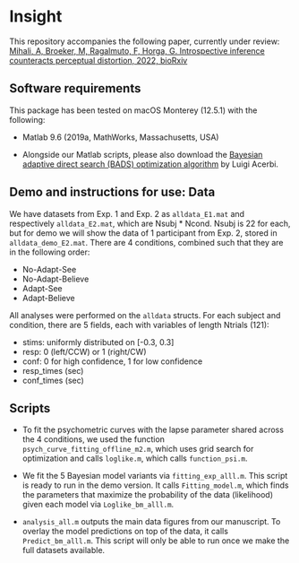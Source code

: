 # Insight
This repository accompanies the following paper, currently under review:
 [Mihali, A, Broeker, M, Ragalmuto, F, Horga, G. Introspective inference counteracts perceptual distortion, 2022, bioRxiv](https://www.biorxiv.org/content/10.1101/2021.11.13.468497v4)

## Software requirements

This package has been tested on macOS Monterey (12.5.1) with the following:

-  Matlab 9.6 (2019a, MathWorks, Massachusetts, USA) 

- Alongside our Matlab scripts, please also download the [Bayesian adaptive direct search (BADS)  optimization algorithm](https://github.com/lacerbi/bads) by Luigi Acerbi.


## Demo and instructions for use: Data

We have datasets from Exp. 1 and Exp. 2 as `alldata_E1.mat` and respectively `alldata_E2.mat`, which are Nsubj * Ncond. Nsubj is 22 for each, but for demo we will show the data of 1 participant from Exp. 2, stored in `alldata_demo_E2.mat`. There are 4 conditions, combined such that they are in the following order: 

- No-Adapt-See
- No-Adapt-Believe
- Adapt-See
- Adapt-Believe


All analyses were performed on the `alldata` structs. For each subject and condition, there are 5 fields, each with variables of length Ntrials (121):


- stims: uniformly distributed on [-0.3, 0.3]
- resp: 0 (left/CCW) or 1 (right/CW)
- conf: 0 for high confidence, 1 for low confidence 
- resp_times (sec)
- conf_times (sec)


## Scripts

- To fit the psychometric curves with the lapse parameter shared across the 4 conditions, we used the function `psych_curve_fitting_offline_m2.m`, which uses grid search for optimization and calls  `loglike.m`, which calls `function_psi.m`.

- We fit the 5 Bayesian model variants via `fitting_exp_alll.m`. This script is ready to run in the demo version. It calls  `Fitting_model.m`, which finds the parameters that maximize the probability of the data (likelihood) given each model via `Loglike_bm_alll.m`. 

- `analysis_all.m` outputs the main data figures from our manuscript. To overlay the model predictions on top of the data, it calls `Predict_bm_alll.m`. This script will only be able to run once we make the full datasets available. 
